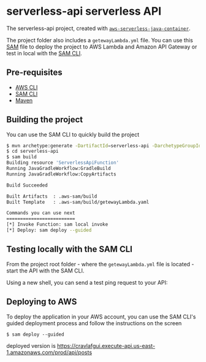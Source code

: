 # serverless-api serverless API
The serverless-api project, created with [`aws-serverless-java-container`](https://github.com/aws/serverless-java-container).

The project folder also includes a `getewayLambda.yml` file. You can use this [SAM](https://github.com/awslabs/serverless-application-model) file to deploy the project to AWS Lambda and Amazon API Gateway or test in local with the [SAM CLI](https://github.com/awslabs/aws-sam-cli). 

## Pre-requisites
* [AWS CLI](https://aws.amazon.com/cli/)
* [SAM CLI](https://github.com/awslabs/aws-sam-cli)
* [Maven](https://maven.apache.org/)

## Building the project
You can use the SAM CLI to quickly build the project
```bash
$ mvn archetype:generate -DartifactId=serverless-api -DarchetypeGroupId=com.amazonaws.serverless.archetypes -DarchetypeArtifactId=aws-serverless-jersey-archetype -DarchetypeVersion=2.1.2 -DgroupId=kz.talgat -Dversion=1.0-SNAPSHOT -Dinteractive=false
$ cd serverless-api
$ sam build
Building resource 'ServerlessApiFunction'
Running JavaGradleWorkflow:GradleBuild
Running JavaGradleWorkflow:CopyArtifacts

Build Succeeded

Built Artifacts  : .aws-sam/build
Built Template   : .aws-sam/build/getewayLambda.yaml

Commands you can use next
=========================
[*] Invoke Function: sam local invoke
[*] Deploy: sam deploy --guided
```

## Testing locally with the SAM CLI

From the project root folder - where the `getewayLambda.yml` file is located - start the API with the SAM CLI.

Using a new shell, you can send a test ping request to your API:

## Deploying to AWS
To deploy the application in your AWS account, you can use the SAM CLI's guided deployment process and follow the instructions on the screen

```
$ sam deploy --guided
```

deployed version is <a href="https://cravlafgui.execute-api.us-east-1.amazonaws.com/prod/api/posts">https://cravlafgui.execute-api.us-east-1.amazonaws.com/prod/api/posts</a>
